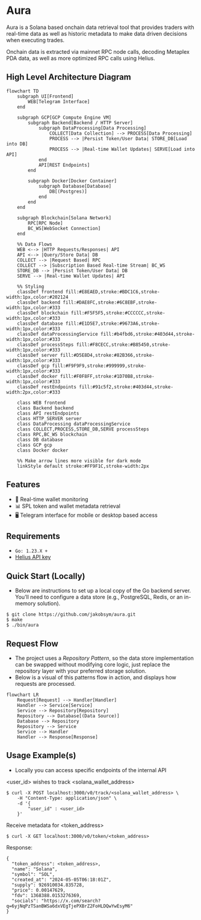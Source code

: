 # Aura
Aura is a Solana based onchain data retrieval tool that provides traders with real-time data as well as historic metadata to make data driven decisions when executing trades.

Onchain data is extracted via mainnet RPC node calls, decoding Metaplex PDA data, as well as more optimized RPC calls using Helius.

## High Level Architecture Diagram
```mermaid
flowchart TD
    subgraph UI[Frontend]
        WEB[Telegram Interface]
    end
    
    subgraph GCP[GCP Compute Engine VM]
        subgraph Backend[Backend / HTTP Server]
            subgraph DataProcessing[Data Processing]
                COLLECT[Data Collection] --> PROCESS[Data Processing]
                PROCESS --> |Persist Token/User Data| STORE_DB[Load into DB]
                PROCESS --> |Real-time Wallet Updates| SERVE[Load into API]
            end
            API[REST Endpoints]
        end
        
        subgraph Docker[Docker Container]
            subgraph Database[Database]
                DB[(Postgres)]
            end
        end
    end
    
    subgraph Blockchain[Solana Network]
        RPC[RPC Node]
        BC_WS[WebSocket Connection]
    end
    
    %% Data Flows
    WEB <--> |HTTP Requests/Responses| API
    API <--> |Query/Store Data| DB
    COLLECT --> |Request Based| RPC
    COLLECT --> |Subscription Based Real-time Stream| BC_WS
    STORE_DB --> |Persist Token/User Data| DB
    SERVE --> |Real-time Wallet Updates| API
    
    %% Styling
    classDef frontend fill:#E8EAED,stroke:#BDC1C6,stroke-width:1px,color:#202124
    classDef backend fill:#DAE8FC,stroke:#6C8EBF,stroke-width:1px,color:#333
    classDef blockchain fill:#F5F5F5,stroke:#CCCCCC,stroke-width:1px,color:#333
    classDef database fill:#E1D5E7,stroke:#9673A6,stroke-width:1px,color:#333
    classDef dataProcessingService fill:#b4fbd6,stroke:#403d44,stroke-width:1px,color:#333
    classDef processSteps fill:#F8CECC,stroke:#B85450,stroke-width:1px,color:#333
    classDef server fill:#D5E8D4,stroke:#82B366,stroke-width:1px,color:#333
    classDef gcp fill:#F9F9F9,stroke:#999999,stroke-width:1px,color:#333
    classDef docker fill:#F0F8FF,stroke:#1D70B8,stroke-width:1px,color:#333
    classDef restEndpoints fill:#91c5f2,stroke:#403d44,stroke-width:2px,color:#333
    
    class WEB frontend
    class Backend backend
    class API restEndpoints
    class HTTP_SERVER server
    class DataProcessing dataProcessingService
    class COLLECT,PROCESS,STORE_DB,SERVE processSteps
    class RPC,BC_WS blockchain
    class DB database
    class GCP gcp
    class Docker docker
    
    %% Make arrow lines more visible for dark mode
    linkStyle default stroke:#FF9F1C,stroke-width:2px
```
## Features
- 🔎 Real-time wallet monitoring
- 📊 SPL token and wallet metadata retrieval
- 🖥️ Telegram interface for mobile or desktop based access

## Requirements
- `Go: 1.23.X +`
- [Helius API key](https://dashboard.helius.dev/)

## Quick Start (Locally)
- Below are instructions to set up a local copy of the Go backend server. You’ll need to configure a data store (e.g., PostgreSQL, Redis, or an in-memory solution). 
```
$ git clone https://github.com/jakobsym/aura.git
$ make
$ ./bin/aura
```
## Request Flow
- The project uses a *Repository Pattern*, so the data store implementation can be swapped without modifying core logic, just replace the repository layer with your preferred storage solution.
- Below is a visual of this patterns flow in action, and displays how requests are processed.

``` mermaid
flowchart LR
    Request[Request] --> Handler[Handler]
    Handler --> Service[Service]
    Service --> Repository[Repository]
    Repository --> Database[(Data Source)]
    Database --> Repository
    Repository --> Service
    Service --> Handler
    Handler --> Response[Response]

```

## Usage Example(s)
- Locally you can access specific endpoints of the internal API
    


<user_id> wishes to track <solana_wallet_address>
```
$ curl -X POST localhost:3000/v0/track/<solana_wallet_address> \
    -H "Content-Type: application/json" \
    -d '{
        "user_id" : <user_id>
    }'
```

Receive metadata for <token_address>
```
$ curl -X GET localhost:3000/v0/token/<token_address>

```
Response:
```
{
  "token_address": <token_address>,
  "name": "Solana",
  "symbol": "SOL",
  "created_at": "2024-05-05T06:18:01Z",
  "supply": 926910034.835728,
  "price": 0.00147629,
  "fdv": 1368388.0153276369,
  "socials": "https://x.com/search?q=6yjNqPzTSanBWSa6dxVEgTjePXBrZ2FoHLDQwYwEsyM6"
}
```
